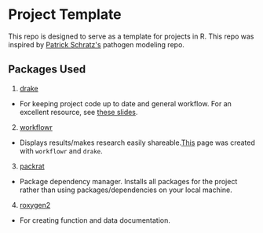 # Project Template

This repo is designed to serve as a template for projects in R. This repo was inspired by [Patrick Schratz's](https://github.com/pat-s/pathogen-modeling) pathogen modeling repo. 


## Packages Used

1. [drake](https://github.com/ropensci/drake)

  - For keeping project code up to date and general workflow. For an excellent resource, see [these slides](https://aedobbyn.github.io/nyc-fires/index.html#1).

2. [workflowr](https://github.com/jdblischak/workflowr)

  - Displays results/makes research easily shareable.[This](https://rawcdn.githack.com/johnmorehouse/workflow_template/e8d0993511c78af43c3633e816d598de7e623dc3/docs/example_report.html) page was created with `workflowr` and `drake`.

3. [packrat](https://github.com/rstudio/packrat)

  - Package dependency manager. Installs all packages for the project rather than using packages/dependencies on your local machine. 

4. [roxygen2](https://github.com/yihui/roxygen2)

  - For creating function and data documentation. 

